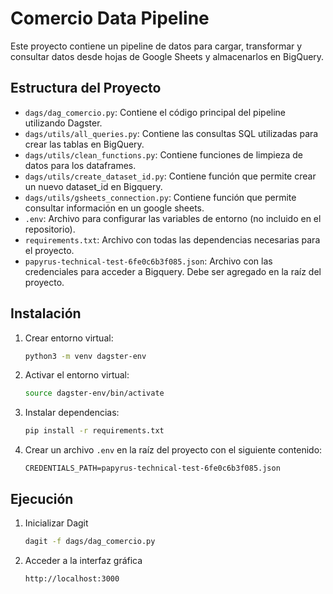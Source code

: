 # Comercio Data Pipeline

Este proyecto contiene un pipeline de datos para cargar, transformar y consultar datos desde hojas de Google Sheets y almacenarlos en BigQuery.

## Estructura del Proyecto

- `dags/dag_comercio.py`: Contiene el código principal del pipeline utilizando Dagster.
- `dags/utils/all_queries.py`: Contiene las consultas SQL utilizadas para crear las tablas en BigQuery.
- `dags/utils/clean_functions.py`: Contiene funciones de limpieza de datos para los dataframes.
- `dags/utils/create_dataset_id.py`: Contiene función que permite crear un nuevo dataset_id en Bigquery.
- `dags/utils/gsheets_connection.py`: Contiene función que permite consultar información en un google sheets.
- `.env`: Archivo para configurar las variables de entorno (no incluido en el repositorio).
- `requirements.txt`: Archivo con todas las dependencias necesarias para el proyecto.
- `papyrus-technical-test-6fe0c6b3f085.json`: Archivo con las credenciales para acceder a Bigquery. Debe ser agregado en la raíz del proyecto.

## Instalación

1. Crear entorno virtual:
   ```bash
   python3 -m venv dagster-env
   ```

2. Activar el entorno virtual:
   ```bash
   source dagster-env/bin/activate
   ```

3. Instalar dependencias:
   ```bash
   pip install -r requirements.txt
   ```
4. Crear un archivo `.env` en la raíz del proyecto con el siguiente contenido:
   ```plaintext
   CREDENTIALS_PATH=papyrus-technical-test-6fe0c6b3f085.json
   ```

## Ejecución

1. Inicializar Dagit
   ```bash
   dagit -f dags/dag_comercio.py
   ```
2. Acceder a la interfaz gráfica
   ```bash
   http://localhost:3000
   ```
